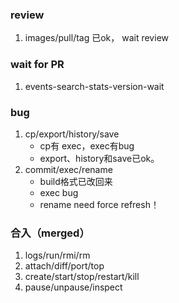 
###  review
1.  images/pull/tag 已ok， wait review


### wait for PR
1. events-search-stats-version-wait         

### bug
1. cp/export/history/save 
	* cp有 exec，exec有bug
	* export、history和save已ok。
2. commit/exec/rename
	* build格式已改回来
	* exec bug
	* rename need force refresh！

### 合入（merged）
1. logs/run/rmi/rm
2. attach/diff/port/top
3. create/start/stop/restart/kill
4. pause/unpause/inspect
